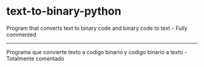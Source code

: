 # text-to-binary-python

Program that converts text to binary code and binary code to text - Fully commented

-----------------------------------------------------------------------------

Programa que convierte texto a codigo binario y codigo binario a texto - Totalmente comentado

